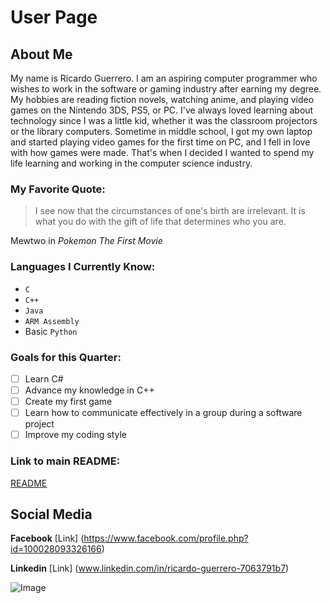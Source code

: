 # User Page

## About Me
My name is Ricardo Guerrero. I am an aspiring computer programmer who wishes to work in the software or gaming industry after earning my degree. My hobbies are reading fiction novels, watching anime, and playing video games on the Nintendo 3DS, PS5, or PC. I've always loved learning about technology since I was a little kid, whether it was the classroom projectors or the library computers. Sometime in middle school, I got my own laptop and started playing video games for the first time on PC, and I fell in love with how games were made. That's when I decided I wanted to spend my life learning and working in the computer science industry.

### My Favorite Quote:
> I see now that the circumstances of one's birth are irrelevant. It is what you do with the gift of life that determines who you are.

Mewtwo in *Pokemon The First Movie*

### Languages I Currently Know:
- `C`
- `C++`
- `Java`
- `ARM Assembly`
- Basic `Python`

### Goals for this Quarter:

- [ ] Learn C#
- [ ] Advance my knowledge in C++
- [ ] Create my first game
- [ ] Learn how to communicate effectively in a group during a software project
- [ ] Improve my coding style

### Link to main README:
[README](README.md)

## Social Media

**Facebook**
[Link] (https://www.facebook.com/profile.php?id=100028093326166)

**Linkedin**
[Link] (www.linkedin.com/in/ricardo-guerrero-7063791b7)

![Image](https://www.thecoderpedia.com/wp-content/uploads/2020/06/Programming-Memes-Programmer-while-sleeping.jpg?x78269)
